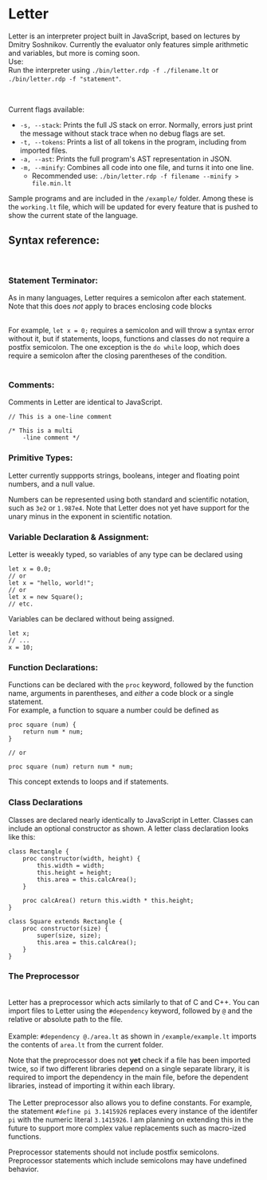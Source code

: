 # Letter

Letter is an interpreter project built in JavaScript, based on lectures by Dmitry Soshnikov.
Currently the evaluator only features simple arithmetic and variables, but more is coming soon.
<br>
Use:<br>
Run the interpreter using `./bin/letter.rdp -f ./filename.lt` or `./bin/letter.rdp -f "statement"`.<br>

<br>

Current flags available:
- `-s, --stack`: Prints the full JS stack on error. Normally, errors just print the message without stack trace when no debug flags are set.
- `-t, --tokens`: Prints a list of all tokens in the program, including from imported files.
- `-a, --ast`: Prints the full program's AST representation in JSON.
- `-m, --minify`: Combines all code into one file, and turns it into one line.
    - Recommended use: `./bin/letter.rdp -f filename --minify > file.min.lt`

Sample programs and are included in the `/example/` folder. Among these is the `working.lt` file, which will be updated for every feature that is pushed to show the current state of the language.<br>

## Syntax reference:
<br>

### Statement Terminator:
As in many languages, Letter requires a semicolon after each statement. Note that this does *not* apply to braces enclosing code blocks
<br><br>

For example, `let x = 0;` requires a semicolon and will throw a syntax error without it, but if statements, loops, functions and classes do not require a postfix semicolon. The one exception is the `do while` loop, which does require a semicolon after the closing parentheses of the condition.
<br><br>

### Comments:
Comments in Letter are identical to JavaScript.

    // This is a one-line comment

    /* This is a multi
        -line comment */

### Primitive Types:
Letter currently suppports strings, booleans, integer and floating point numbers, and a null value. <br>

Numbers can be represented using both standard and scientific notation, such as `3e2` or `1.987e4`. Note that Letter does not yet have support for the unary minus in the exponent in scientific notation.

### Variable Declaration & Assignment:  
Letter is weeakly typed, so variables of any type can be declared using
    
    let x = 0.0;
    // or 
    let x = "hello, world!";
    // or
    let x = new Square();
    // etc.

Variables can be declared without being assigned. 

    let x;
    // ... 
    x = 10;

### Function Declarations:
Functions can be declared with the `proc` keyword, followed by the function name, arguments in parentheses, and *either* a code block or a single statement. <br>
For example, a function to square a number could be defined as 

    proc square (num) {
        return num * num;
    }

    // or

    proc square (num) return num * num;

This concept extends to loops and if statements.
### Class Declarations
Classes are declared nearly identically to JavaScript in Letter. Classes can include an optional constructor as shown. A letter class declaration looks like this:

    class Rectangle {
        proc constructor(width, height) {
            this.width = width;
            this.height = height;
            this.area = this.calcArea();
        }

        proc calcArea() return this.width * this.height;
    }

    class Square extends Rectangle {
        proc constructor(size) {
            super(size, size);
            this.area = this.calcArea();
        }
    }


### The Preprocessor
<br>Letter has a preprocessor which acts similarly to that of C and C++. You can import files to Letter using the `#dependency` keyword, followed by `@` and the relative or absolute path to the file.<br><br>
Example: `#dependency @./area.lt` as shown in `/example/example.lt` imports the contents of `area.lt` from the current folder.<br>

Note that the preprocessor does not **yet** check if a file has been imported twice, so if two different libraries depend on a single separate library, it is required to import the dependency in the main file, before the dependent libraries, instead of importing it within each library. <br><br>
The Letter preprocessor also allows you to define constants. For example, the statement `#define pi 3.1415926` replaces every instance of the identifer `pi` with the numeric literal `3.1415926`. I am planning on extending this in the future to support more complex value replacements such as macro-ized functions.

Preprocessor statements should not include postfix semicolons. Preprocessor statements which include semicolons may have undefined behavior.